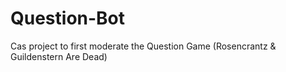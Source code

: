 # Question-Bot
Cas project to first moderate the Question Game (Rosencrantz &amp; Guildenstern Are Dead)
